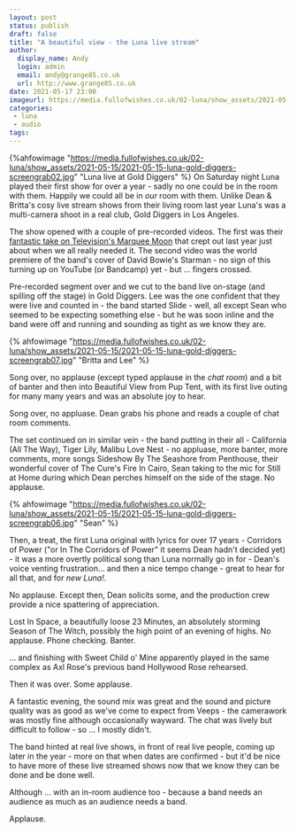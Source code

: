 ```yaml
---
layout: post
status: publish 
draft: false
title: "A beautiful view - the Luna live stream"
author:
  display_name: Andy
  login: admin
  email: andy@grange85.co.uk
  url: http://www.grange85.co.uk
date: 2021-05-17 23:00
imageurl: https://media.fullofwishes.co.uk/02-luna/show_assets/2021-05-15/2021-05-15-luna-gold-diggers-screengrab02.jpg
categories:
 - luna
 - audio
tags:
---
```

{%ahfowimage "https://media.fullofwishes.co.uk/02-luna/show_assets/2021-05-15/2021-05-15-luna-gold-diggers-screengrab02.jpg" "Luna live at Gold Diggers" %}
On Saturday night Luna played their first show for over a year - sadly no one could be in the room with them. Happily we could all be in _our_ room with them. Unlike Dean & Britta's cosy live stream shows from their living room last year Luna's was a multi-camera shoot in a real club, Gold Diggers in Los Angeles.

The show opened with a couple of pre-recorded videos. The first was their [fantastic take on Television's Marquee Moon](/2020/08/21/audio-luna-cover-television-marquee-moon/) that crept out last year just about when we all really needed it. The second video was the world premiere of the band's cover of David Bowie's Starman - no sign of this turning up on YouTube (or Bandcamp) yet - but ... fingers crossed.

Pre-recorded segment over and we cut to the band live on-stage (and spilling off the stage) in Gold Diggers. Lee was the one confident that they were live and counted in - the band started Slide - well, all except Sean who seemed to be expecting something else - but he was soon inline and the band were off and running and sounding as tight as we know they are.

<!--more-->

{% ahfowimage "https://media.fullofwishes.co.uk/02-luna/show_assets/2021-05-15/2021-05-15-luna-gold-diggers-screengrab07.jpg" "Britta and Lee" %}

Song over, no applause (except typed applause in the _chat room_) and a bit of banter and then into Beautiful View from Pup Tent, with its first live outing for many many years and was an absolute joy to hear.

Song over, no appluase. Dean grabs his phone and reads a couple of chat room comments.

The set continued on in similar vein - the band putting in their all - California (All The Way), Tiger Lily, Malibu Love Nest - no appluase, more banter, more comments, more songs Sideshow By The Seashore from Penthouse, their wonderful cover of The Cure's Fire In Cairo, Sean taking to the mic for Still at Home during which Dean perches himself on the side of the stage. No applause.

{% ahfowimage "https://media.fullofwishes.co.uk/02-luna/show_assets/2021-05-15/2021-05-15-luna-gold-diggers-screengrab06.jpg" "Sean" %}

Then, a treat, the first Luna original with lyrics for over 17 years - Corridors of Power ("or In The Corridors of Power" it seems Dean hadn't decided yet) - it was a more overtly political song than Luna normally go in for - Dean's voice venting frustration...  and then a nice tempo change - great to hear for all that, and for _new Luna!_.

No applause. Except then, Dean solicits some, and the production crew provide a nice spattering of appreciation.

Lost In Space, a beautifully loose 23 Minutes, an absolutely storming Season of The Witch, possibly the high point of an evening of highs. No applause. Phone checking. Banter.

... and finishing with Sweet Child o' Mine apparently played in the same complex as Axl Rose's previous band Hollywood Rose rehearsed. 

Then it was over. Some applause.

A fantastic evening, the sound mix was great and the sound and picture quality was as good as we've come to expect from Veeps - the camerawork was mostly fine although occasionally wayward. The chat was lively but difficult to follow - so ... I mostly didn't.

The band hinted at real live shows, in front of real live people, coming up later in the year - more on that when dates are confirmed - but it'd be nice to have more of these live streamed shows now that we know they can be done and be done well.

Although ... with an in-room audience too - because a band needs an audience as much as an audience needs a band.

Applause.







